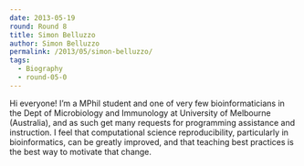 ```yaml
---
date: 2013-05-19
round: Round 8
title: Simon Belluzzo
author: Simon Belluzzo
permalink: /2013/05/simon-belluzzo/
tags:
  - Biography
  - round-05-0
---
```

Hi everyone! I&#8217;m a MPhil student and one of very few bioinformaticians in the Dept of Microbiology and Immunology at University of Melbourne (Australia), and as such get many requests for programming assistance and instruction. I feel that computational science reproducibility, particularly in bioinformatics, can be greatly improved, and that teaching best practices is the best way to motivate that change.

